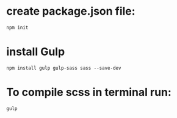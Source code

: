 # create package.json file:
    npm init

# install Gulp
    npm install gulp gulp-sass sass --save-dev

# To compile scss in terminal run:
    gulp